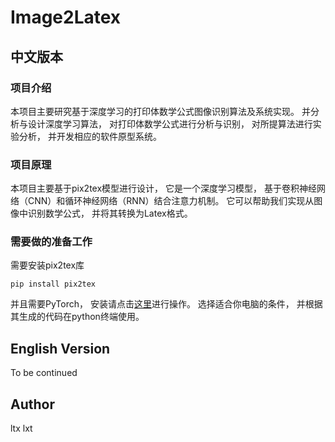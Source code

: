 # Image2Latex

## 中文版本
### 项目介绍
本项目主要研究基于深度学习的打印体数学公式图像识别算法及系统实现。
并分析与设计深度学习算法，
对打印体数学公式进行分析与识别，
对所提算法进行实验分析，
并开发相应的软件原型系统。

### 项目原理
本项目主要基于pix2tex模型进行设计，
它是一个深度学习模型，
基于卷积神经网络（CNN）和循环神经网络（RNN）结合注意力机制。
它可以帮助我们实现从图像中识别数学公式，
并将其转换为Latex格式。

### 需要做的准备工作
需要安装pix2tex库

`pip install pix2tex`

并且需要PyTorch，
安装请点击[这里](https://pytorch.org/get-started/locally/)进行操作。
选择适合你电脑的条件，
并根据其生成的代码在python终端使用。


## English Version
To be continued

## Author

ltx lxt
